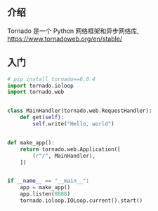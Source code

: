 ## 介绍

Tornado 是一个 Python 网络框架和异步网络库, https://www.tornadoweb.org/en/stable/



## 入门

```python
# pip install tornado==6.0.4
import tornado.ioloop
import tornado.web


class MainHandler(tornado.web.RequestHandler):
    def get(self):
        self.write("Hello, world")


def make_app():
    return tornado.web.Application([
        (r"/", MainHandler),
    ])


if __name__ == "__main__":
    app = make_app()
    app.listen(8888)
    tornado.ioloop.IOLoop.current().start()
```



